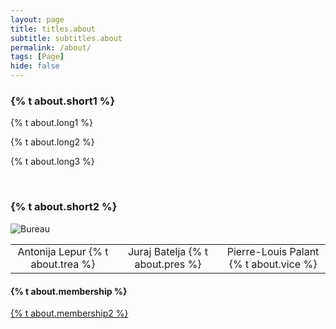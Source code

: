 ```yaml
---
layout: page
title: titles.about
subtitle: subtitles.about
permalink: /about/
tags: [Page]
hide: false
---
```


<h3>{% t about.short1 %}</h3>

<div>
    <p>
        {% t about.long1 %} 
    </p> 
    <p>
        {% t about.long2 %} 
    </p>   
    <p>
        {% t about.long3 %}
    </p>
</div>

<br>

<h3> {% t about.short2 %} </h3>

<table style="width: 100%; text-align: center;">
  <tr>
    <t dstyle="width: 100%;">
      <img src="{{ '/assets/img/bureau.png' | relative_url }}" alt="Bureau" style="max-width: 100%;">
    </td>
  </tr>
  <tr>
    <td style="width: 33.33%;">Antonija Lepur {% t about.trea %}</td>
    <td style="width: 33.33%;">Juraj Batelja {% t about.pres %}</td>
    <td style="width: 33.33%;">Pierre-Louis Palant {% t about.vice %}</td>
  </tr>
</table>

<h4>{% t about.membership %}</h4>

<a class="clear" aria-label="membership" title="membership" href="/membership/">
    {% t about.membership2 %}                    
</a>